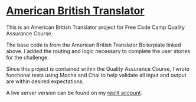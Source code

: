 # [American British Translator](https://www.freecodecamp.org/learn/quality-assurance/quality-assurance-projects/american-british-translator)

This is an American British Translator project for Free Code Camp Quality Assurance Course.

The base code is from the American British Translator Boilerplate linked above. I added the routing and logic necessary to complete the user stories for the challenge.

Since this project is contained within the Quality Assurance Course, I wrote functional tests using Mocha and Chai to help validate all input and output are within desired expectations.

A live server version can be found on my [replit account](https://replit.com/@JacobSwartzentr).